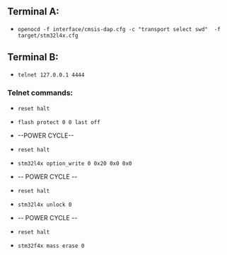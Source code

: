 ## Terminal A:

* `openocd -f interface/cmsis-dap.cfg -c "transport select swd"  -f target/stm32l4x.cfg`

## Terminal B:
* `telnet 127.0.0.1 4444`

### Telnet commands:

* `reset halt`

* `flash protect 0 0 last off`

* --POWER CYCLE--

* `reset halt`

* `stm32l4x option_write 0 0x20 0x0 0x0`

* -- POWER CYCLE --

* `reset halt`

* `stm32l4x unlock 0`

* -- POWER CYCLE -- 

* `reset halt`

* `stm32f4x mass erase 0`
